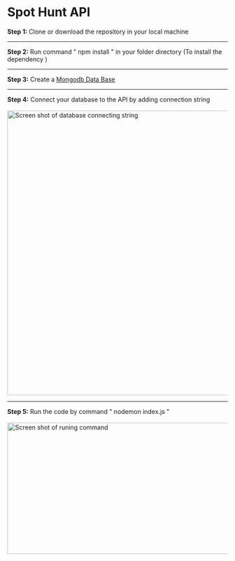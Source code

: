 # Spot Hunt API

<b>Step 1:</b> Clone or download the repository in your local machine <br>
<hr>
<b>Step 2:</b> Run command " npm install " in your folder directory (To install the dependency )<br>
<hr>
<b>Step 3:</b> Create a <a href="https://www.mongodb.com/">Mongodb Data Base</a>  <br>
<hr>
<b>Step 4:</b> Connect your database to the API by adding connection string <br><br>
<img src="https://i.imgur.com/yCWDkSd.png" alt="Screen shot of database connecting string" width="900px" height="650px">
<hr>
<b>Step 5:</b> Run the code by command " nodemon index.js " <br><br>
<img src="https://i.imgur.com/EBiyAwt.png" alt="Screen shot of runing command" width="1000px" height="300px">

